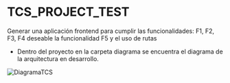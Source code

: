 # TCS_PROJECT_TEST

Generar una aplicación frontend para cumplir las funcionalidades: F1, F2, F3, F4
deseable la funcionalidad F5 y el uso de rutas

* Dentro del proyecto en la carpeta diagrama se encuentra el diagrama de la arquitectura en desarrollo.


![DiagramaTCS](https://github.com/Ravicla/TCS_PROJECT_TEST/assets/100055174/ae085929-d4a1-461f-ae40-3e59521f457c)
